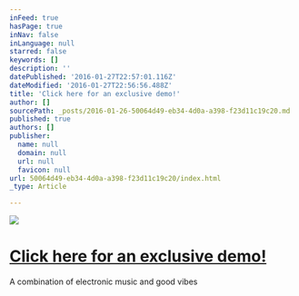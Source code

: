```yaml
---
inFeed: true
hasPage: true
inNav: false
inLanguage: null
starred: false
keywords: []
description: ''
datePublished: '2016-01-27T22:57:01.116Z'
dateModified: '2016-01-27T22:56:56.488Z'
title: 'Click here for an exclusive demo!'
author: []
sourcePath: _posts/2016-01-26-50064d49-eb34-4d0a-a398-f23d11c19c20.md
published: true
authors: []
publisher:
  name: null
  domain: null
  url: null
  favicon: null
url: 50064d49-eb34-4d0a-a398-f23d11c19c20/index.html
_type: Article

---
```

![](https://s3-us-west-2.amazonaws.com/the-grid-img/p/820e0fa42a2c70af7ff0748e074e3d802dd69dde.jpg)

# [Click here for an exclusive demo!][0]

A combination of electronic music and good vibes

[0]: www.soundcloud.com/adam_phase